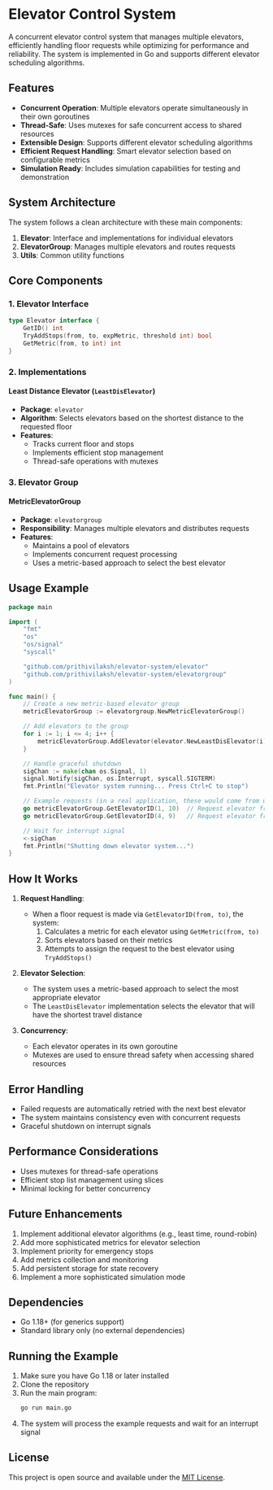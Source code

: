 # Elevator Control System

A concurrent elevator control system that manages multiple elevators, efficiently handling floor requests while optimizing for performance and reliability. The system is implemented in Go and supports different elevator scheduling algorithms.

## Features

- **Concurrent Operation**: Multiple elevators operate simultaneously in their own goroutines
- **Thread-Safe**: Uses mutexes for safe concurrent access to shared resources
- **Extensible Design**: Supports different elevator scheduling algorithms
- **Efficient Request Handling**: Smart elevator selection based on configurable metrics
- **Simulation Ready**: Includes simulation capabilities for testing and demonstration

## System Architecture

The system follows a clean architecture with these main components:

1. **Elevator**: Interface and implementations for individual elevators
2. **ElevatorGroup**: Manages multiple elevators and routes requests
3. **Utils**: Common utility functions

## Core Components

### 1. Elevator Interface
```go
type Elevator interface {
    GetID() int
    TryAddStops(from, to, expMetric, threshold int) bool
    GetMetric(from, to int) int
}
```

### 2. Implementations

#### Least Distance Elevator (`LeastDisElevator`)
- **Package**: `elevator`
- **Algorithm**: Selects elevators based on the shortest distance to the requested floor
- **Features**:
  - Tracks current floor and stops
  - Implements efficient stop management
  - Thread-safe operations with mutexes

### 3. Elevator Group

#### MetricElevatorGroup
- **Package**: `elevatorgroup`
- **Responsibility**: Manages multiple elevators and distributes requests
- **Features**:
  - Maintains a pool of elevators
  - Implements concurrent request processing
  - Uses a metric-based approach to select the best elevator

## Usage Example

```go
package main

import (
	"fmt"
	"os"
	"os/signal"
	"syscall"

	"github.com/prithivilaksh/elevator-system/elevator"
	"github.com/prithivilaksh/elevator-system/elevatorgroup"
)

func main() {
	// Create a new metric-based elevator group
	metricElevatorGroup := elevatorgroup.NewMetricElevatorGroup()

	// Add elevators to the group
	for i := 1; i <= 4; i++ {
		metricElevatorGroup.AddElevator(elevator.NewLeastDisElevator(i))
	}

	// Handle graceful shutdown
	sigChan := make(chan os.Signal, 1)
	signal.Notify(sigChan, os.Interrupt, syscall.SIGTERM)
	fmt.Println("Elevator system running... Press Ctrl+C to stop")

	// Example requests (in a real application, these would come from user input or API)
	go metricElevatorGroup.GetElevatorID(1, 10)  // Request elevator from floor 1 to 10
	go metricElevatorGroup.GetElevatorID(4, 9)   // Request elevator from floor 4 to 9

	// Wait for interrupt signal
	<-sigChan
	fmt.Println("Shutting down elevator system...")
}
```

## How It Works

1. **Request Handling**:
   - When a floor request is made via `GetElevatorID(from, to)`, the system:
     1. Calculates a metric for each elevator using `GetMetric(from, to)`
     2. Sorts elevators based on their metrics
     3. Attempts to assign the request to the best elevator using `TryAddStops()`

2. **Elevator Selection**:
   - The system uses a metric-based approach to select the most appropriate elevator
   - The `LeastDisElevator` implementation selects the elevator that will have the shortest travel distance

3. **Concurrency**:
   - Each elevator operates in its own goroutine
   - Mutexes are used to ensure thread safety when accessing shared resources

## Error Handling

- Failed requests are automatically retried with the next best elevator
- The system maintains consistency even with concurrent requests
- Graceful shutdown on interrupt signals

## Performance Considerations

- Uses mutexes for thread-safe operations
- Efficient stop list management using slices
- Minimal locking for better concurrency

## Future Enhancements

1. Implement additional elevator algorithms (e.g., least time, round-robin)
2. Add more sophisticated metrics for elevator selection
3. Implement priority for emergency stops
4. Add metrics collection and monitoring
5. Add persistent storage for state recovery
6. Implement a more sophisticated simulation mode

## Dependencies

- Go 1.18+ (for generics support)
- Standard library only (no external dependencies)

## Running the Example

1. Make sure you have Go 1.18 or later installed
2. Clone the repository
3. Run the main program:
   ```bash
   go run main.go
   ```
4. The system will process the example requests and wait for an interrupt signal

## License

This project is open source and available under the [MIT License](LICENSE).

